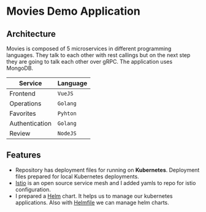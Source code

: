 # Movies Demo Application

## Architecture

Movies is composed of 5 microservices in different programming languages. They talk to each other with rest callings but on the next step they are going to talk each other over gRPC. The application uses MongoDB.

|  Service       | Language                      
|----------------|------------------------------
|Frontend        | `VueJS`                   
|Operations      | `Golang`               
|Favorites       | `Pyhton`
|Authentication  | `Golang`
|Review          | `NodeJS`


## Features

- Repository has deployment files for running on **Kubernetes**. Deployment files prepared for local Kubernetes deployments.
- [Istio](https://istio.io/latest/)  is an open source service mesh and I added yamls to repo for istio configuration. 
-  I prepared a [Helm](https://helm.sh/)  chart. It helps us to manage our kubernetes applications. Also with [Helmfile](https://github.com/roboll/helmfile) we can manage helm charts.